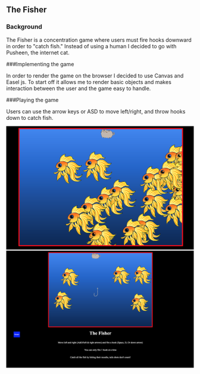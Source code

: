## The Fisher

### Background

The Fisher is a concentration game where users must fire hooks downward in order to "catch fish." Instead of using a human I decided to go with Pusheen, the internet cat.

###Implementing the game

In order to render the game on the browser I decided to use Canvas and Easel js. To start off it allows me to render basic objects and makes interaction between the user and the game easy to handle.


###Playing the game

Users can use the arrow keys or ASD to move left/right, and throw hooks down to catch fish.

<img src="./images/gameplay.png" />
<img src="./images/active-gameplay.png" />
